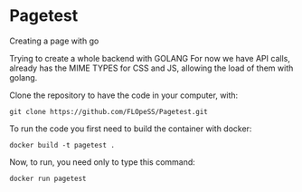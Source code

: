 # Pagetest
Creating a page with go

Trying to create a whole backend with GOLANG
For now we have API calls, already has the MIME TYPES for CSS and JS, allowing the load of them with golang.


Clone the repository to have the code in your computer, with:
```
git clone https://github.com/FLOpeSS/Pagetest.git
```
To run the code you first need to build the container with docker:
```
docker build -t pagetest .
```
Now, to run, you need only to type this command:
```
docker run pagetest
```
  
